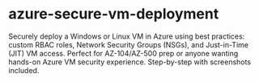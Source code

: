 # azure-secure-vm-deployment
Securely deploy a Windows or Linux VM in Azure using best practices: custom RBAC roles, Network Security Groups (NSGs), and Just-in-Time (JIT) VM access. Perfect for AZ-104/AZ-500 prep or anyone wanting hands-on Azure VM security experience. Step-by-step with screenshots included.
